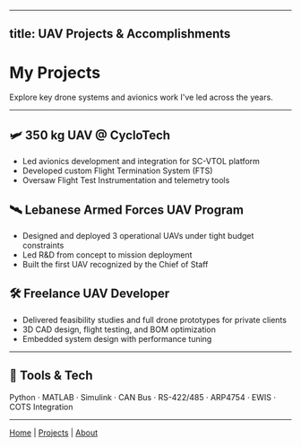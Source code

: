 <link rel="stylesheet" href="style.css">

---
title: UAV Projects & Accomplishments
---

# My Projects

Explore key drone systems and avionics work I've led across the years.

---

## 🛩️ 350 kg UAV @ CycloTech

- Led avionics development and integration for SC-VTOL platform
- Developed custom Flight Termination System (FTS)
- Oversaw Flight Test Instrumentation and telemetry tools

## 🛰️ Lebanese Armed Forces UAV Program

- Designed and deployed 3 operational UAVs under tight budget constraints
- Led R&D from concept to mission deployment
- Built the first UAV recognized by the Chief of Staff

## 🛠️ Freelance UAV Developer

- Delivered feasibility studies and full drone prototypes for private clients
- 3D CAD design, flight testing, and BOM optimization
- Embedded system design with performance tuning

---

## 🧰 Tools & Tech

Python · MATLAB · Simulink · CAN Bus · RS-422/485 · ARP4754 · EWIS · COTS Integration

---

[Home](/) | [Projects](/projects) | [About](/about)